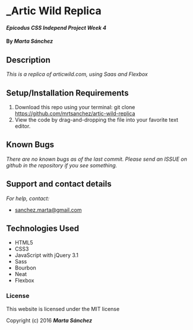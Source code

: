 # _Artic Wild Replica

#### _Epicodus CSS Independ Project Week 4_

#### By _**Marta Sánchez**_

## Description

_This is a replica of articwild.com, using Saas and Flexbox_

## Setup/Installation Requirements

1. Download this repo using your terminal: git clone https://github.com/mrtsanchez/artic-wild-replica
2. View the code by drag-and-dropping the file into your favorite text editor.

## Known Bugs

_There are no known bugs as of the last commit. Please send an ISSUE on github in the repository if you see something._

## Support and contact details

_For help, contact:_
* [sanchez.marta@gmail.com](mailto:sanchez.marta@gmail.com)

## Technologies Used

* HTML5
* CSS3
* JavaScript with jQuery 3.1
* Sass
* Bourbon
* Neat
* Flexbox

### License

This website is licensed under the MIT license

Copyright (c) 2016 **_Marta Sánchez_**
